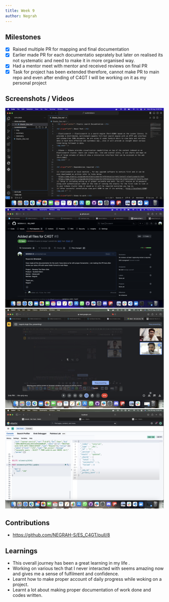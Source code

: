```yaml
---
title: Week 9
author: Negrah
---
```


## Milestones

- [x] Raised multiple PR for mapping and final documentation 
- [x] Earlier made PR for each documentatio seprately but later on realised its 
not systematic and need to make it in more organised way.
- [x] Had a mentor meet with mentor and received reviews on final PR
- [x] Task for project has been extended therefore, cannot make PR to main repo 
and even after ending of C4GT I will be working on it as my personal project 

## Screenshots / Videos 

<img src='img/28_8.png'/>
<img src='img/30_8.png'/>
<img src='img/31_8.png'/>
<img src='img/_update.png'/>



## Contributions

- https://github.com/NEGRAH-S/ES_C4GT/pull/8


## Learnings

- This overall journey has been a great learning in my life .
- Working on various tech that I never interacted with seems amazing now and gives 
me a sense of fulfilment and confidence.
- Learnt how to make proper account of daily progress while woking on a project.
- Learnt a lot about making proper documentation of work done and codes written.
